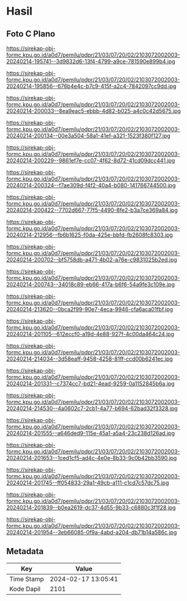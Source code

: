 # Hasil

## Foto C Plano

https://sirekap-obj-formc.kpu.go.id/a0d7/pemilu/pdpr/21/03/07/20/02/2103072002003-20240214-195741--3d9832d6-13f4-4799-a9ce-781590e899b4.jpg

https://sirekap-obj-formc.kpu.go.id/a0d7/pemilu/pdpr/21/03/07/20/02/2103072002003-20240214-195856--676b4e4c-b7c9-415f-a2c4-7842097cc9dd.jpg

https://sirekap-obj-formc.kpu.go.id/a0d7/pemilu/pdpr/21/03/07/20/02/2103072002003-20240214-200033--8ea9eac5-ebbb-4d82-b025-a4c0c42d5675.jpg

https://sirekap-obj-formc.kpu.go.id/a0d7/pemilu/pdpr/21/03/07/20/02/2103072002003-20240214-200134--00e3a504-58a1-41ef-a321-1523f380f127.jpg

https://sirekap-obj-formc.kpu.go.id/a0d7/pemilu/pdpr/21/03/07/20/02/2103072002003-20240214-200229--9861ef7e-cc07-4f62-8d72-41cd09dcc441.jpg

https://sirekap-obj-formc.kpu.go.id/a0d7/pemilu/pdpr/21/03/07/20/02/2103072002003-20240214-200324--f7ae309d-f4f2-40a4-b080-141766744500.jpg

https://sirekap-obj-formc.kpu.go.id/a0d7/pemilu/pdpr/21/03/07/20/02/2103072002003-20240214-200422--7702d667-77f5-4490-8fe2-b3a7ce369a84.jpg

https://sirekap-obj-formc.kpu.go.id/a0d7/pemilu/pdpr/21/03/07/20/02/2103072002003-20240214-212956--fb6b1625-f0da-425e-bbfd-fb2608fc8303.jpg

https://sirekap-obj-formc.kpu.go.id/a0d7/pemilu/pdpr/21/03/07/20/02/2103072002003-20240214-200702--bf5758db-a471-4b02-a76e-c9831025b2ed.jpg

https://sirekap-obj-formc.kpu.go.id/a0d7/pemilu/pdpr/21/03/07/20/02/2103072002003-20240214-200743--34018c89-eb66-417a-b6f6-54a9fe3c109e.jpg

https://sirekap-obj-formc.kpu.go.id/a0d7/pemilu/pdpr/21/03/07/20/02/2103072002003-20240214-213620--0bca2f99-90e7-4eca-9946-cfa6aca01fbf.jpg

https://sirekap-obj-formc.kpu.go.id/a0d7/pemilu/pdpr/21/03/07/20/02/2103072002003-20240214-201105--612eccf0-a19d-4e88-927f-4c00da464c24.jpg

https://sirekap-obj-formc.kpu.go.id/a0d7/pemilu/pdpr/21/03/07/20/02/2103072002003-20240214-214034--3d58eaff-9458-4258-81ff-ccd00b6241ec.jpg

https://sirekap-obj-formc.kpu.go.id/a0d7/pemilu/pdpr/21/03/07/20/02/2103072002003-20240214-201331--c7374cc7-bd21-4ead-9259-0a1152845b6a.jpg

https://sirekap-obj-formc.kpu.go.id/a0d7/pemilu/pdpr/21/03/07/20/02/2103072002003-20240214-214530--4a0602c7-2cb1-4a77-b694-62bad32f3328.jpg

https://sirekap-obj-formc.kpu.go.id/a0d7/pemilu/pdpr/21/03/07/20/02/2103072002003-20240214-201555--a646ded9-115e-45a1-a5a4-23c238d126ad.jpg

https://sirekap-obj-formc.kpu.go.id/a0d7/pemilu/pdpr/21/03/07/20/02/2103072002003-20240214-201653--1ced1cf5-ad4c-4e0e-8b33-9c0b42bb3590.jpg

https://sirekap-obj-formc.kpu.go.id/a0d7/pemilu/pdpr/21/03/07/20/02/2103072002003-20240214-201745--ff054833-29a1-49cb-a111-c1cd7c57dc75.jpg

https://sirekap-obj-formc.kpu.go.id/a0d7/pemilu/pdpr/21/03/07/20/02/2103072002003-20240214-201839--b0ea2619-dc37-4d55-9b33-c6880c3f1f28.jpg

https://sirekap-obj-formc.kpu.go.id/a0d7/pemilu/pdpr/21/03/07/20/02/2103072002003-20240214-201954--3eb66085-0f9a-4abd-a204-db71b14a586c.jpg


## Metadata

| Key        | Value               |
| ---------- | ------------------- |
| Time Stamp | 2024-02-17 13:05:41 |
| Kode Dapil | 2101                |




